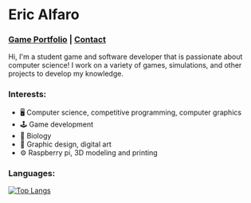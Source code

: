 # Eric Alfaro 
### [Game Portfolio](https://kiwijuice56.itch.io/) | [Contact](alfaroeric127@gmail.com)


Hi, I'm a student game and software developer that is passionate about computer science! I work on a variety of games, simulations, and other projects to develop my knowledge.


### Interests:
- 🖥 Computer science, competitive programming, computer graphics
- 🕹 Game development
- 🦠 Biology
- 📐 Graphic design, digital art
- ⚙️ Raspberry pi, 3D modeling and printing

### Languages:

[![Top Langs](https://github-readme-stats.vercel.app/api/top-langs/?username=KiwiJuice56&layout=compact&theme=dark)](https://github.com/anuraghazra/github-readme-stats)
